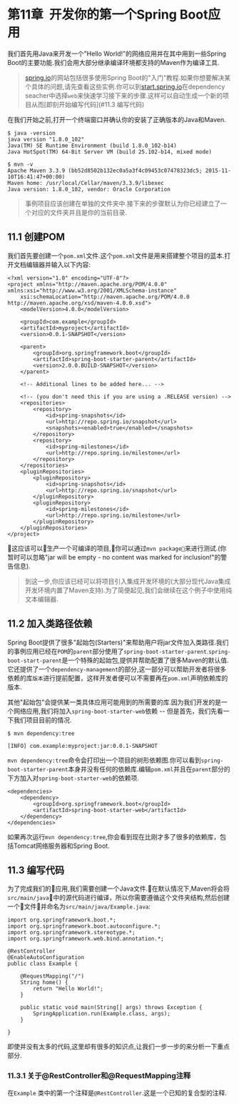# 第11章  开发你的第一个Spring Boot应用

我们首先用Java来开发一个"Hello World!"的网络应用并在其中用到一些Spring Boot的主要功能.我们会用大部分继承编译环境都支持的Maven作为编译工具.

>[spring.io](https://spring.io/)的网站包括很多使用Spring Boot的"入门"教程.如果你想要解决某个具体的问题,请先查看这些实例.你可以到[start.spring.io](https://start.spring.io/)在dependency seacher中选择`web`来快速学习接下来的步骤.这样可以自动生成一个新的项目从而[即刻开始编写代码](#11.3 编写代码)

在我们开始之前,打开一个终端窗口并确认你的安装了正确版本的Java和Maven.

```
$ java -version
java version "1.8.0_102"
Java(TM) SE Runtime Environment (build 1.8.0_102-b14)
Java HotSpot(TM) 64-Bit Server VM (build 25.102-b14, mixed mode)
```

```
$ mvn -v
Apache Maven 3.3.9 (bb52d8502b132ec0a5a3f4c09453c07478323dc5; 2015-11-10T16:41:47+00:00)
Maven home: /usr/local/Cellar/maven/3.3.9/libexec
Java version: 1.8.0_102, vendor: Oracle Corporation
```

>事例项目应该创建在单独的文件夹中.接下来的步骤默认为你已经建立了一个对应的文件夹并且是你的当前目录.

## 11.1 创建POM

我们首先要创建一个`pom.xml`文件.这个`pom.xml`文件是用来搭建整个项目的蓝本.打开文档编辑器并输入以下内容:
```
<?xml version="1.0" encoding="UTF-8"?>
<project xmlns="http://maven.apache.org/POM/4.0.0" xmlns:xsi="http://www.w3.org/2001/XMLSchema-instance"
    xsi:schemaLocation="http://maven.apache.org/POM/4.0.0 http://maven.apache.org/xsd/maven-4.0.0.xsd">
    <modelVersion>4.0.0</modelVersion>

    <groupId>com.example</groupId>
    <artifactId>myproject</artifactId>
    <version>0.0.1-SNAPSHOT</version>

    <parent>
        <groupId>org.springframework.boot</groupId>
        <artifactId>spring-boot-starter-parent</artifactId>
        <version>2.0.0.BUILD-SNAPSHOT</version>
    </parent>

    <!-- Additional lines to be added here... -->

    <!-- (you don't need this if you are using a .RELEASE version) -->
    <repositories>
        <repository>
            <id>spring-snapshots</id>
            <url>http://repo.spring.io/snapshot</url>
            <snapshots><enabled>true</enabled></snapshots>
        </repository>
        <repository>
            <id>spring-milestones</id>
            <url>http://repo.spring.io/milestone</url>
        </repository>
    </repositories>
    <pluginRepositories>
        <pluginRepository>
            <id>spring-snapshots</id>
            <url>http://repo.spring.io/snapshot</url>
        </pluginRepository>
        <pluginRepository>
            <id>spring-milestones</id>
            <url>http://repo.spring.io/milestone</url>
        </pluginRepository>
    </pluginRepositories>
</project>
```

这应该可以生产一个可编译的项目,你可以通过`mvn package`来进行测试.(你暂时可以忽略"jar will be empty - no content was marked for inclusion!"的警告信息).

>到这一步,你应该已经可以将项目引入集成开发环境的(大部分现代Java集成开发环境内置了Maven支持).为了简便起见,我们会继续在这个例子中使用纯文本编辑器.

## 11.2 加入类路径依赖

Spring Boot提供了很多"起始包(Starters)"来帮助用户将jar文件加入类路径.我们的事例应用已经在`POM`的`parent`部分使用了`spring-boot-starter-parent`.`spring-boot-start-parent`是一个特殊的起始包,提供并帮助配置了很多Maven的默认值.它还提供了一个`dependency-management`的部分,这一部分可以帮助开发者将很多依赖的库`版本`进行提前配置，这样开发者便可以不需要再在`pom.xml`声明依赖库的版本.

其他"起始包"会提供某一类具体应用可能用到的所需要的库.因为我们开发的是一个网络应用,我们将加入`spring-boot-starter-web`依赖 -- 但是首先，我们先看一下我们项目目前的情况.

```
$ mvn dependency:tree

[INFO] com.example:myproject:jar:0.0.1-SNAPSHOT
```

`mvn dependency:tree`命令会打印出一个项目的树形依赖图.你可以看到`spring-boot-starter-parent`本身并没有任何的依赖库.编辑`pom.xml`并且在`parent`部分的下方加入对`spring-boot-starter-web`的依赖项.

```
<dependencies>
    <dependency>
        <groupId>org.springframework.boot</groupId>
        <artifactId>spring-boot-starter-web</artifactId>
    </dependency>
</dependencies>
```

如果再次运行`mvn dependency:tree`,你会看到现在比刚才多了很多的依赖库，包括Tomcat网络服务器和Spring Boot.

## 11.3 编写代码

为了完成我们的应用,我们需要创建一个Java文件.在默认情况下,Maven将会将`src/main/java`中的源代码进行编译，所以你需要遵循这个文件夹结构,然后创建一个文件并命名为`src/main/java/Example.java`:

```
import org.springframework.boot.*;
import org.springframework.boot.autoconfigure.*;
import org.springframework.stereotype.*;
import org.springframework.web.bind.annotation.*;

@RestController
@EnableAutoConfiguration
public class Example {

    @RequestMapping("/")
    String home() {
        return "Hello World!";
    }

    public static void main(String[] args) throws Exception {
        SpringApplication.run(Example.class, args);
    }

}
```

即使并没有太多的代码,这里却有很多的知识点,让我们一步一步的来分析一下重点部分.

### 11.3.1 关于@RestController和@RequestMapping注释

在`Example` 类中的第一个注释是`@RestController`.这是一个已知的复合型的注释.
